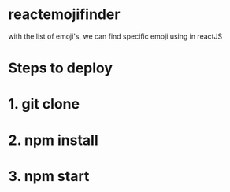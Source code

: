 # reactemojifinder
with the list of emoji's, we can find specific emoji using in reactJS

# Steps to deploy

# 1. git clone
# 2. npm install
# 3. npm start

